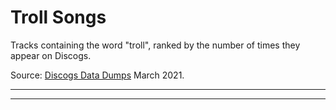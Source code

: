 # Troll Songs

Tracks containing the word "troll", ranked by the number of times they appear on Discogs.

Source: [Discogs Data Dumps](https://data.discogs.com/) March 2021.

---



---
